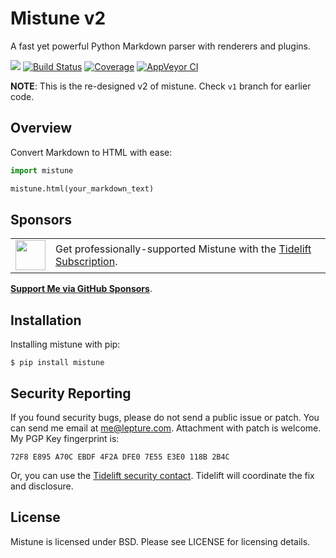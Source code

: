 # Mistune v2

A fast yet powerful Python Markdown parser with renderers and plugins.

<a href="https://lepture.com/donate"><img src="https://badgen.net/badge/donate/lepture/ff69b4?icon=patreon" /></a>
<a href="https://travis-ci.com/hermannmarkus/mistune"><img src="https://badgen.net/travis/hermannmarkus/mistune" alt="Build Status"></a>
<a href="https://codecov.io/gh/lepture/mistune"><img src="https://badgen.net/codecov/c/github/lepture/mistune" alt="Coverage"></a>
<a href="https://ci.appveyor.com/project/lepture/mistune"><img src="https://badgen.net/appveyor/ci/lepture/mistune" alt="AppVeyor CI"></a>


**NOTE**: This is the re-designed v2 of mistune. Check `v1` branch for earlier code.

## Overview

Convert Markdown to HTML with ease:

```python
import mistune

mistune.html(your_markdown_text)
```

## Sponsors

<table>
<tr>
<td><img align="middle" width="48" src="https://user-images.githubusercontent.com/2379650/45126032-50b69880-b13f-11e8-9c2c-abd16c433495.png"></td>
<td>Get professionally-supported Mistune with the <a href="https://tidelift.com/subscription/pkg/pypi-mistune?utm_source=pypi-mistune&utm_medium=referral&utm_campaign=readme">Tidelift Subscription</a>.
</td>
</tr>
</table>

[**Support Me via GitHub Sponsors**](https://github.com/users/lepture/sponsorship).

## Installation

Installing mistune with pip:

```shell
$ pip install mistune
```


## Security Reporting

If you found security bugs, please do not send a public issue or patch.
You can send me email at <me@lepture.com>. Attachment with patch is welcome.
My PGP Key fingerprint is:

```
72F8 E895 A70C EBDF 4F2A DFE0 7E55 E3E0 118B 2B4C
```

Or, you can use the [Tidelift security contact](https://tidelift.com/security).
Tidelift will coordinate the fix and disclosure.

## License

Mistune is licensed under BSD. Please see LICENSE for licensing details.
